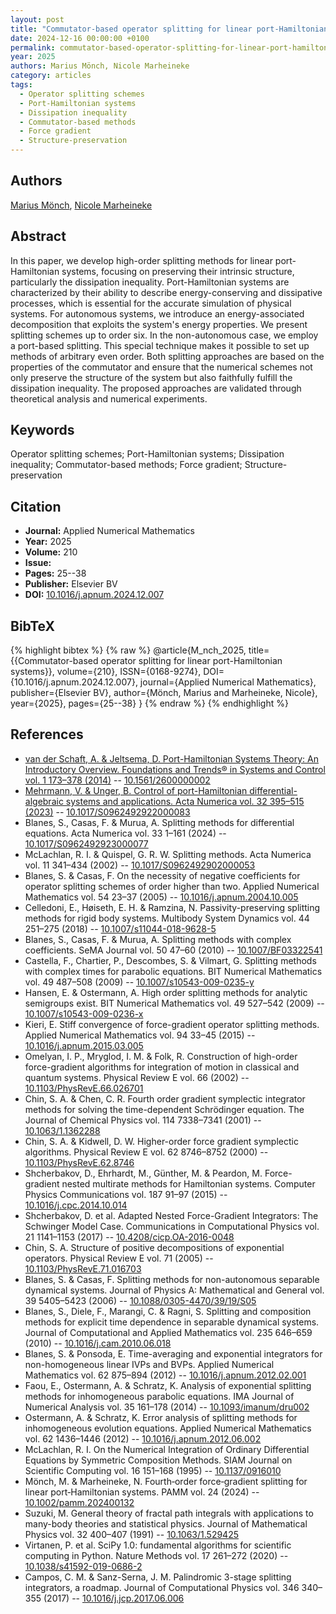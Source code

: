 ```yaml
---
layout: post
title: "Commutator-based operator splitting for linear port-Hamiltonian systems"
date: 2024-12-16 00:00:00 +0100
permalink: commutator-based-operator-splitting-for-linear-port-hamiltonian-systems
year: 2025
authors: Marius Mönch, Nicole Marheineke
category: articles
tags:
  - Operator splitting schemes
  - Port-Hamiltonian systems
  - Dissipation inequality
  - Commutator-based methods
  - Force gradient
  - Structure-preservation
---
```

 
## Authors
[Marius Mönch](authors/marius_monch), [Nicole Marheineke](authors/nicole_marheineke)
 
## Abstract
In this paper, we develop high-order splitting methods for linear port-Hamiltonian systems, focusing on preserving their intrinsic structure, particularly the dissipation inequality. Port-Hamiltonian systems are characterized by their ability to describe energy-conserving and dissipative processes, which is essential for the accurate simulation of physical systems. For autonomous systems, we introduce an energy-associated decomposition that exploits the system's energy properties. We present splitting schemes up to order six. In the non-autonomous case, we employ a port-based splitting. This special technique makes it possible to set up methods of arbitrary even order. Both splitting approaches are based on the properties of the commutator and ensure that the numerical schemes not only preserve the structure of the system but also faithfully fulfill the dissipation inequality. The proposed approaches are validated through theoretical analysis and numerical experiments.
 
## Keywords
Operator splitting schemes; Port-Hamiltonian systems; Dissipation inequality; Commutator-based methods; Force gradient; Structure-preservation
 
## Citation
- **Journal:** Applied Numerical Mathematics
- **Year:** 2025
- **Volume:** 210
- **Issue:** 
- **Pages:** 25--38
- **Publisher:** Elsevier BV
- **DOI:** [10.1016/j.apnum.2024.12.007](https://doi.org/10.1016/j.apnum.2024.12.007)
 
## BibTeX
{% highlight bibtex %}
{% raw %}
@article{M_nch_2025,
  title={{Commutator-based operator splitting for linear port-Hamiltonian systems}},
  volume={210},
  ISSN={0168-9274},
  DOI={10.1016/j.apnum.2024.12.007},
  journal={Applied Numerical Mathematics},
  publisher={Elsevier BV},
  author={Mönch, Marius and Marheineke, Nicole},
  year={2025},
  pages={25--38}
}
{% endraw %}
{% endhighlight %}
 
## References
- [van der Schaft, A. & Jeltsema, D. Port-Hamiltonian Systems Theory: An Introductory Overview. Foundations and Trends® in Systems and Control vol. 1 173–378 (2014)](port-hamiltonian-systems-theory-an-introductory-overview-journal) -- [10.1561/2600000002](https://doi.org/10.1561/2600000002)
- [Mehrmann, V. & Unger, B. Control of port-Hamiltonian differential-algebraic systems and applications. Acta Numerica vol. 32 395–515 (2023)](control-of-port-hamiltonian-differential-algebraic-systems-and-applications) -- [10.1017/S0962492922000083](https://doi.org/10.1017/S0962492922000083)
- Blanes, S., Casas, F. & Murua, A. Splitting methods for differential equations. Acta Numerica vol. 33 1–161 (2024) -- [10.1017/S0962492923000077](https://doi.org/10.1017/S0962492923000077)
- McLachlan, R. I. & Quispel, G. R. W. Splitting methods. Acta Numerica vol. 11 341–434 (2002) -- [10.1017/S0962492902000053](https://doi.org/10.1017/S0962492902000053)
- Blanes, S. & Casas, F. On the necessity of negative coefficients for operator splitting schemes of order higher than two. Applied Numerical Mathematics vol. 54 23–37 (2005) -- [10.1016/j.apnum.2004.10.005](https://doi.org/10.1016/j.apnum.2004.10.005)
- Celledoni, E., Høiseth, E. H. & Ramzina, N. Passivity-preserving splitting methods for rigid body systems. Multibody System Dynamics vol. 44 251–275 (2018) -- [10.1007/s11044-018-9628-5](https://doi.org/10.1007/s11044-018-9628-5)
- Blanes, S., Casas, F. & Murua, A. Splitting methods with complex coefficients. SeMA Journal vol. 50 47–60 (2010) -- [10.1007/BF03322541](https://doi.org/10.1007/BF03322541)
- Castella, F., Chartier, P., Descombes, S. & Vilmart, G. Splitting methods with complex times for parabolic equations. BIT Numerical Mathematics vol. 49 487–508 (2009) -- [10.1007/s10543-009-0235-y](https://doi.org/10.1007/s10543-009-0235-y)
- Hansen, E. & Ostermann, A. High order splitting methods for analytic semigroups exist. BIT Numerical Mathematics vol. 49 527–542 (2009) -- [10.1007/s10543-009-0236-x](https://doi.org/10.1007/s10543-009-0236-x)
- Kieri, E. Stiff convergence of force-gradient operator splitting methods. Applied Numerical Mathematics vol. 94 33–45 (2015) -- [10.1016/j.apnum.2015.03.005](https://doi.org/10.1016/j.apnum.2015.03.005)
- Omelyan, I. P., Mryglod, I. M. & Folk, R. Construction of high-order force-gradient algorithms for integration of motion in classical and quantum systems. Physical Review E vol. 66 (2002) -- [10.1103/PhysRevE.66.026701](https://doi.org/10.1103/PhysRevE.66.026701)
- Chin, S. A. & Chen, C. R. Fourth order gradient symplectic integrator methods for solving the time-dependent Schrödinger equation. The Journal of Chemical Physics vol. 114 7338–7341 (2001) -- [10.1063/1.1362288](https://doi.org/10.1063/1.1362288)
- Chin, S. A. & Kidwell, D. W. Higher-order force gradient symplectic algorithms. Physical Review E vol. 62 8746–8752 (2000) -- [10.1103/PhysRevE.62.8746](https://doi.org/10.1103/PhysRevE.62.8746)
- Shcherbakov, D., Ehrhardt, M., Günther, M. & Peardon, M. Force-gradient nested multirate methods for Hamiltonian systems. Computer Physics Communications vol. 187 91–97 (2015) -- [10.1016/j.cpc.2014.10.014](https://doi.org/10.1016/j.cpc.2014.10.014)
- Shcherbakov, D. et al. Adapted Nested Force-Gradient Integrators: The Schwinger Model Case. Communications in Computational Physics vol. 21 1141–1153 (2017) -- [10.4208/cicp.OA-2016-0048](https://doi.org/10.4208/cicp.OA-2016-0048)
- Chin, S. A. Structure of positive decompositions of exponential operators. Physical Review E vol. 71 (2005) -- [10.1103/PhysRevE.71.016703](https://doi.org/10.1103/PhysRevE.71.016703)
- Blanes, S. & Casas, F. Splitting methods for non-autonomous separable dynamical systems. Journal of Physics A: Mathematical and General vol. 39 5405–5423 (2006) -- [10.1088/0305-4470/39/19/S05](https://doi.org/10.1088/0305-4470/39/19/S05)
- Blanes, S., Diele, F., Marangi, C. & Ragni, S. Splitting and composition methods for explicit time dependence in separable dynamical systems. Journal of Computational and Applied Mathematics vol. 235 646–659 (2010) -- [10.1016/j.cam.2010.06.018](https://doi.org/10.1016/j.cam.2010.06.018)
- Blanes, S. & Ponsoda, E. Time-averaging and exponential integrators for non-homogeneous linear IVPs and BVPs. Applied Numerical Mathematics vol. 62 875–894 (2012) -- [10.1016/j.apnum.2012.02.001](https://doi.org/10.1016/j.apnum.2012.02.001)
- Faou, E., Ostermann, A. & Schratz, K. Analysis of exponential splitting methods for inhomogeneous parabolic equations. IMA Journal of Numerical Analysis vol. 35 161–178 (2014) -- [10.1093/imanum/dru002](https://doi.org/10.1093/imanum/dru002)
- Ostermann, A. & Schratz, K. Error analysis of splitting methods for inhomogeneous evolution equations. Applied Numerical Mathematics vol. 62 1436–1446 (2012) -- [10.1016/j.apnum.2012.06.002](https://doi.org/10.1016/j.apnum.2012.06.002)
- McLachlan, R. I. On the Numerical Integration of Ordinary Differential Equations by Symmetric Composition Methods. SIAM Journal on Scientific Computing vol. 16 151–168 (1995) -- [10.1137/0916010](https://doi.org/10.1137/0916010)
- Mönch, M. & Marheineke, N. Fourth‐order force‐gradient splitting for linear port‐Hamiltonian systems. PAMM vol. 24 (2024) -- [10.1002/pamm.202400132](https://doi.org/10.1002/pamm.202400132)
- Suzuki, M. General theory of fractal path integrals with applications to many-body theories and statistical physics. Journal of Mathematical Physics vol. 32 400–407 (1991) -- [10.1063/1.529425](https://doi.org/10.1063/1.529425)
- Virtanen, P. et al. SciPy 1.0: fundamental algorithms for scientific computing in Python. Nature Methods vol. 17 261–272 (2020) -- [10.1038/s41592-019-0686-2](https://doi.org/10.1038/s41592-019-0686-2)
- Campos, C. M. & Sanz-Serna, J. M. Palindromic 3-stage splitting integrators, a roadmap. Journal of Computational Physics vol. 346 340–355 (2017) -- [10.1016/j.jcp.2017.06.006](https://doi.org/10.1016/j.jcp.2017.06.006)

